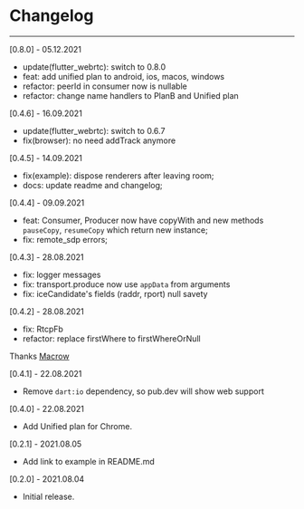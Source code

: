 # Changelog

--------------------------------------------
[0.8.0] - 05.12.2021

* update(flutter_webrtc): switch to 0.8.0
* feat: add unified plan to android, ios, macos, windows
* refactor: peerId in consumer now is nullable
* refactor: change name handlers to PlanB and Unified plan

[0.4.6] - 16.09.2021

* update(flutter_webrtc): switch to 0.6.7
* fix(browser): no need addTrack anymore

[0.4.5] - 14.09.2021

* fix(example): dispose renderers after leaving room;
* docs: update readme and changelog;

[0.4.4] - 09.09.2021

* feat: Consumer, Producer now have copyWith and new methods `pauseCopy`, `resumeCopy` which return new instance;
* fix: remote_sdp errors;

[0.4.3] - 28.08.2021

* fix: logger messages
* fix: transport.produce now use `appData` from arguments
* fix: iceCandidate's fields (raddr, rport) null savety 

[0.4.2] - 28.08.2021

* fix: RtcpFb
* refactor: replace firstWhere to firstWhereOrNull

Thanks [Macrow](https://github.com/Macrow)

[0.4.1] - 22.08.2021

* Remove `dart:io` dependency, so pub.dev will show web support

[0.4.0] - 22.08.2021

* Add Unified plan for Chrome.

[0.2.1] - 2021.08.05

* Add link to example in README.md

[0.2.0] - 2021.08.04

* Initial release.